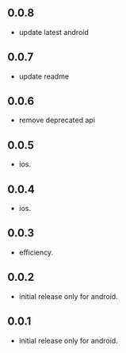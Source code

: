 ## 0.0.8

* update latest android

## 0.0.7

* update readme

## 0.0.6

* remove deprecated api

## 0.0.5

* ios.

## 0.0.4

* ios.

## 0.0.3

* efficiency.

## 0.0.2

* initial release only for android.

## 0.0.1

* initial release only for android.
